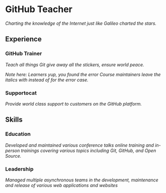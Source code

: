 # GitHub Teacher

_Charting the knowledge of the Internet just like Galileo charted the stars._

## Experience

### GitHub Trainer

_Teach all things Git give away all the stickers, ensure world peace._

 _Note here: Learners yup, you found the error_
  _Course maintainers leave the italics with instead of for the error case._

### Supportocat

_Provide world class support to customers on the GitHub platform._

## Skills

### Education

_Developed and maintained various conference talks online training and in-person trainings covering various topics including Git, GitHub, and Open Source._

### Leadership

_Managed multiple asynchronous teams in the development, maintenance and release of various web applications and websites_
